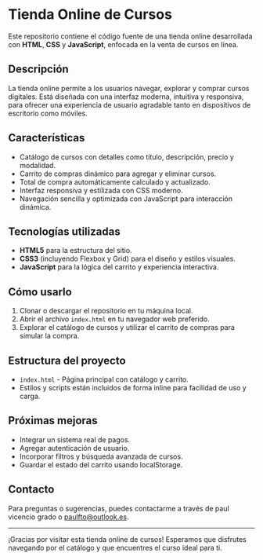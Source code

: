 # Tienda Online de Cursos

Este repositorio contiene el código fuente de una tienda online desarrollada con **HTML**, **CSS** y **JavaScript**, enfocada en la venta de cursos en línea.

## Descripción

La tienda online permite a los usuarios navegar, explorar y comprar cursos digitales. Está diseñada con una interfaz moderna, intuitiva y responsiva, para ofrecer una experiencia de usuario agradable tanto en dispositivos de escritorio como móviles.

## Características

- Catálogo de cursos con detalles como título, descripción, precio y modalidad.
- Carrito de compras dinámico para agregar y eliminar cursos.
- Total de compra automáticamente calculado y actualizado.
- Interfaz responsiva y estilizada con CSS moderno.
- Navegación sencilla y optimizada con JavaScript para interacción dinámica.

## Tecnologías utilizadas

- **HTML5** para la estructura del sitio.
- **CSS3** (incluyendo Flexbox y Grid) para el diseño y estilos visuales.
- **JavaScript** para la lógica del carrito y experiencia interactiva.

## Cómo usarlo

1. Clonar o descargar el repositorio en tu máquina local.
2. Abrir el archivo `index.html` en tu navegador web preferido.
3. Explorar el catálogo de cursos y utilizar el carrito de compras para simular la compra.

## Estructura del proyecto

- `index.html` - Página principal con catálogo y carrito.
- Estilos y scripts están incluidos de forma inline para facilidad de uso y carga.

## Próximas mejoras

- Integrar un sistema real de pagos.
- Agregar autenticación de usuario.
- Incorporar filtros y búsqueda avanzada de cursos.
- Guardar el estado del carrito usando localStorage.

## Contacto

Para preguntas o sugerencias, puedes contactarme a través de paul vicencio grado o paulfto@outlook.es.

---

¡Gracias por visitar esta tienda online de cursos! Esperamos que disfrutes navegando por el catálogo y que encuentres el curso ideal para ti.
